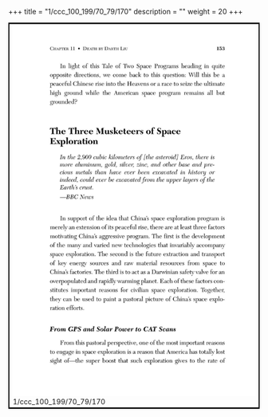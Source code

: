 +++
title = "1/ccc_100_199/70_79/170"
description = ""
weight = 20
+++

<table style="border:2px solid black;max-width:800px;max-height:800px;" 
><tr><td><img class="center-fit-jpg"
src="/jpg_/out_jpg_dbc_170.jpg"  >1/ccc_100_199/70_79/170</img></td></tr></table>